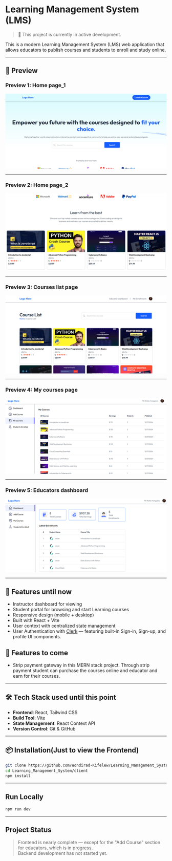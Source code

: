 #  Learning Management System (LMS)

> 🚧 This project is currently in active development.

This is a modern Learning Management System (LMS) web application that allows educators to publish courses and students to enroll and study online.

---

## 📸 Preview

### Preview 1: Home page_1
![Logo](./client/src/assets/preview.jpg) <!-- Update path if necessary -->

---
### Preview 2: Home page_2
![Logo](./client/src/assets/Preview_2.jpg) <!-- Update path if necessary -->

---
### Preview 3: Courses list page
![Logo](./client/src/assets/courses_list.jpg) <!-- Update path if necessary -->

---
### Preview 4: My courses page
![Logo](./client/src/assets/my_courses.jpg) <!-- Update path if necessary -->

---
### Preview 5: Educators dashboard
![Logo](./client/src/assets/Educator_dashboard.jpg) <!-- Update path if necessary -->

---

## 🚀 Features until now

-  Instructor dashboard for viewing 
-  Student portal for browsing and start Learning courses
-  Responsive design (mobile + desktop)
-  Built with React + Vite
-  User context with centralized state management
-  User Authentication with [Clerk](https://clerk.dev) — featuring built-in Sign-in, Sign-up, and profile UI components.

## 🚀 Features to come

- Strip payment gateway in this MERN stack project. Through strip payment student can purchase the courses online and educator and earn for their courses.
---

## 🛠️ Tech Stack used until this point

- **Frontend**: React, Tailwind CSS
- **Build Tool**: Vite
- **State Management**: React Context API
- **Version Control**: Git & GitHub

---

## 📦 Installation(Just to view the Frontend)

```bash
git clone https://github.com/Wondirad-Kifelew/Learning_Management_System.git
cd Learning_Management_System/client
npm install
```

---

## Run Locally

```bash
npm run dev
```

---

## Project Status

>  Frontend is nearly complete — except for the "Add Course" section for educators, which is in progress.  
>  Backend development has not started yet.

